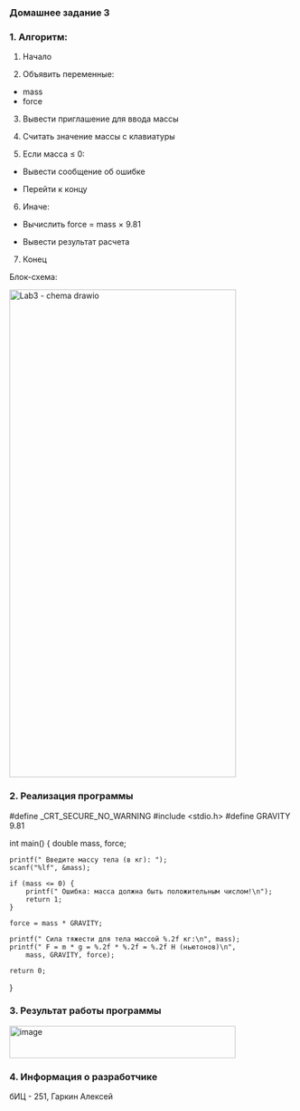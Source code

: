 ### Домашнее задание 3

### 1. Алгоритм:
1. Начало

2. Объявить переменные: 
- mass
- force

3. Вывести приглашение для ввода массы

4. Считать значение массы с клавиатуры

5. Если масса ≤ 0:
- Вывести сообщение об ошибке

- Перейти к концу

6. Иначе:

- Вычислить force = mass × 9.81

- Вывести результат расчета

7. Конец

Блок-схема:

<img width="401" height="861" alt="Lab3 - chema drawio" src="https://github.com/user-attachments/assets/7c17c472-4569-4384-99af-6a9a5ef411c0" />

### 2. Реализация программы

#define _CRT_SECURE_NO_WARNING 
#include <stdio.h>
#define GRAVITY 9.81

int main() {
    double mass, force;

    printf(" Введите массу тела (в кг): ");
    scanf("%lf", &mass);

    if (mass <= 0) {
        printf(" Ошибка: масса должна быть положительным числом!\n");
        return 1;
    }

    force = mass * GRAVITY;

    printf(" Сила тяжести для тела массой %.2f кг:\n", mass);
    printf(" F = m * g = %.2f * %.2f = %.2f Н (ньютонов)\n",
        mass, GRAVITY, force);

    return 0;
}

### 3. Результат работы программы

<img width="400" height="57" alt="image" src="https://github.com/user-attachments/assets/389818fe-c179-4af5-8b01-93be14bd02a4" />


### 4. Информация о разработчике
бИЦ - 251, Гаркин Алексей
